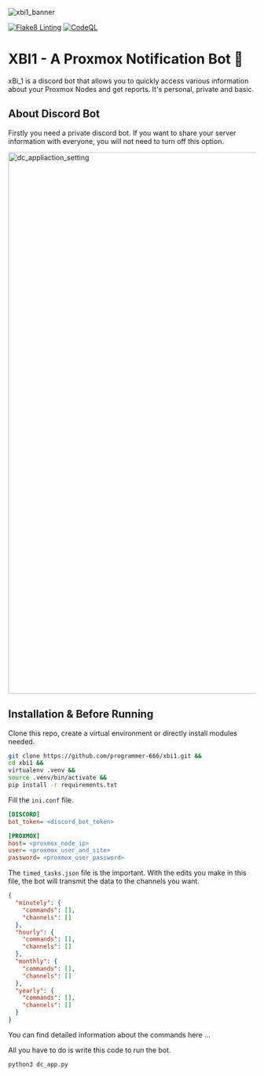 ![xbi1_banner](https://github.com/programmer-666/xbi1/assets/34501436/56fe6b34-4f68-4178-99cb-4d37cca1ca6d)

[![Flake8 Linting](https://github.com/programmer-666/xbi1/actions/workflows/flake8py.yml/badge.svg)](https://github.com/programmer-666/xbi1/actions/workflows/flake8py.yml)
[![CodeQL](https://github.com/programmer-666/xbi1/actions/workflows/codeql.yml/badge.svg)](https://github.com/programmer-666/xbi1/actions/workflows/codeql.yml)

# XBI1 - A Proxmox Notification Bot 🤖
xBi_1 is a discord bot that allows you to quickly access various information about your Proxmox Nodes and get reports. It's personal, private and basic.

## About Discord Bot
Firstly you need a private discord bot. If you want to share your server information with everyone, you will not need to turn off this option.
 
<img width="1102" alt="dc_appliaction_setting" src="https://github.com/programmer-666/xbi1/assets/34501436/86df32af-86dc-4ee6-ac8b-d3bc4774d219">

## Installation & Before Running
Clone this repo, create a virtual environment or directly install modules needed.

```sh
git clone https://github.com/programmer-666/xbi1.git &&
cd xbi1 &&
virtualenv .venv &&
source .venv/bin/activate &&
pip install -r requirements.txt
```

Fill the `ini.conf` file.
```ini
[DISCORD]
bot_token= <discord_bot_token>

[PROXMOX]
host= <proxmox_node_ip>
user= <proxmox_user_and_site>
password= <proxmox_user_password>
```
The `timed_tasks.json` file is the important. With the edits you make in this file, the bot will transmit the data to the channels you want.

```json
{
  "minutely": {
    "commands": [],
    "channels": []
  },
  "hourly": {
    "commands": [],
    "channels": []
  },
  "monthly": {
    "commands": [],
    "channels": []
  },
  "yearly": {
    "commands": [],
    "channels": []
  }
}
```
You can find detailed information about the commands here ...


All you have to do is write this code to run the bot.
```
python3 dc_app.py
```
